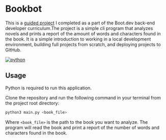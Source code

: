 # Bookbot

This is a [guided project](https://www.boot.dev/courses/build-bookbot-python) I completed as a part of the Boot.dev back-end developer curriculum.The project is a simple cli program that analyzes novels and prints a report of the amount of words and characters found in the book. It is a simple introduction to working in a local development environment, building full projects from scratch, and deploying projects to GitHub.

[![python](https://badgen.net/badge/python/3.13/blue?icon=https://s3.dualstack.us-east-2.amazonaws.com/pythondotorg-assets/media/files/python-logo-only.svg)](https://www.python.org)

## Usage

Python is required to run this application.

Clone the repository and run the following command in your terminal from the project root directory:

```bash
python3 main.py <book_file>
```

Where `<book_file>` is the path to the book you want to analyze. The program will read the book and print a report of the number of words and characters found in the book.
